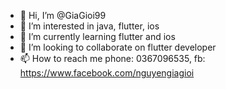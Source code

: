 - 👋 Hi, I’m @GiaGioi99
- 👀 I’m interested in java, flutter, ios 
- 🌱 I’m currently learning flutter and ios 
- 💞️ I’m looking to collaborate on flutter developer 
- 📫 How to reach me phone: 0367096535, fb: https://www.facebook.com/nguyengiagioi

<!---
GiaGioi99/GiaGioi99 is a ✨ special ✨ repository because its `README.md` (this file) appears on your GitHub profile.
You can click the Preview link to take a look at your changes.
--->
